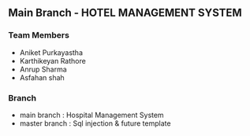 ## Main Branch - HOTEL MANAGEMENT SYSTEM


### Team Members
- Aniket Purkayastha
- Karthikeyan Rathore
- Anrup Sharma
- Asfahan shah


### Branch
* main branch : Hospital Management System
* master branch : Sql injection & future template
